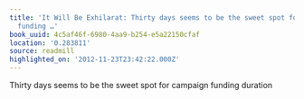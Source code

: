 ```yaml
---
title: 'It Will Be Exhilarat: Thirty days seems to be the sweet spot for campaign
  funding …'
book_uuid: 4c5af46f-6980-4aa9-b254-e5a22150cfaf
location: '0.283811'
source: readmill
highlighted_on: '2012-11-23T23:42:22.000Z'
---
```


Thirty days seems to be the sweet spot for campaign funding duration